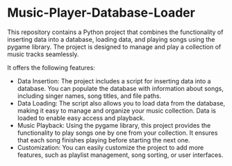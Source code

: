 # Music-Player-Database-Loader

This repository contains a Python project that combines the functionality of inserting data into a database, loading data, and playing songs using the pygame library. The project is designed to manage and play a collection of music tracks seamlessly.

It offers the following features:
<ul>
<li>
Data Insertion: The project includes a script for inserting data into a database. You can populate the database with information about songs, including singer names, song titles, and file paths.
</li>
<li>
Data Loading: The script also allows you to load data from the database, making it easy to manage and organize your music collection. Data is loaded to enable easy access and playback.
</li>
<li>
Music Playback: Using the pygame library, this project provides the functionality to play songs one by one from your collection. It ensures that each song finishes playing before starting the next one.
</li>
<li>
Customization: You can easily customize the project to add more features, such as playlist management, song sorting, or user interfaces.
</li>
</ul>
